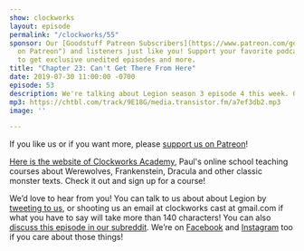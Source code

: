 ```yaml
---
show: clockworks
layout: episode
permalink: "/clockworks/55"
sponsor: Our [Goodstuff Patreon Subscribers](https://www.patreon.com/goodstuff "Goodstuff
  on Patreon") and listeners just like you! Support your favorite podcasts directly
  to get exclusive unedited episodes and more.
title: "Chapter 23: Can't Get There From Here"
date: 2019-07-30 11:00:00 -0700
episode: 53
description: We're talking about Legion season 3 episode 4 this week. On this episode of Legion there are time demons, David meets his mother, Syd meets herself, and Lenny meets her daughter.
mp3: https://chtbl.com/track/9E18G/media.transistor.fm/a7ef3db2.mp3
image: ''

---
```

If you like us or if you want more, please [support us on Patreon](https://www.patreon.com/clockworkscast)!  
  
[Here is the website of Clockworks Academy](https://clockworksacademy.com/), Paul's online school teaching courses about Werewolves, Frankenstein, Dracula and other classic monster texts. Check it out and sign up for a course!

  
We’d love to hear from you! You can talk to us about about Legion by [tweeting to us](http://www.twitter.com/clockworkscast), or shooting us an email at clockworks cast at gmail.com if what you have to say will take more than 140 characters! You can also [discuss this episode in our subreddit](https://www.reddit.com/r/Goodstuff_fm/). We’re on [Facebook](http://facebook.com/clockworkscast) and [Instagram](https://www.instagram.com/clockworkscast) too if you care about those things!